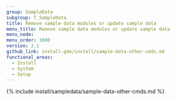 ```yaml
---
group: SampleData
subgroup: T_SampleData
title: Remove sample data modules or update sample data
menu_title: Remove sample data modules or update sample data
menu_node:
menu_order: 1000
version: 2.1
github_link: install-gde/install/sample-data-other-cmds.md
functional_areas:
  - Install
  - System
  - Setup
---
```

 

{% include install/sampledata/sample-data-other-cmds.md %}

